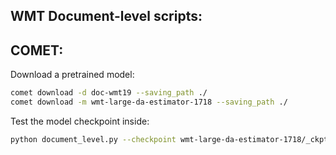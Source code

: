 ## WMT Document-level scripts:

## COMET:

Download a pretrained model:

```bash
comet download -d doc-wmt19 --saving_path ./
comet download -m wmt-large-da-estimator-1718 --saving_path ./
```

Test the model checkpoint inside:

```bash
python document_level.py --checkpoint wmt-large-da-estimator-1718/_ckpt_epoch_1.ckpt
```